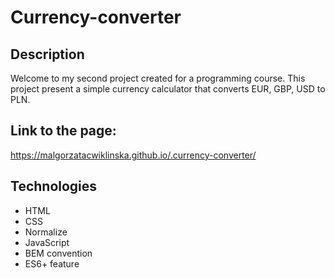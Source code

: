 # Currency-converter

## Description
Welcome to my second project created for a programming course. This project present a simple currency calculator that converts EUR, GBP, USD to PLN.  

## Link to the page:
https://malgorzatacwiklinska.github.io/.currency-converter/

## Technologies
- HTML
- CSS
- Normalize
- JavaScript
- BEM convention
- ES6+ feature

